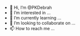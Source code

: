 - 👋 Hi, I’m @PKDebrah
- 👀 I’m interested in ...
- 🌱 I’m currently learning ...
- 💞️ I’m looking to collaborate on ...
- 📫 How to reach me ...

<!---
PKDebrah/PKDebrah is a ✨ special ✨ repository because its `README.md` (this file) appears on your GitHub profile.
You can click the Preview link to take a look at your changes.
--->
